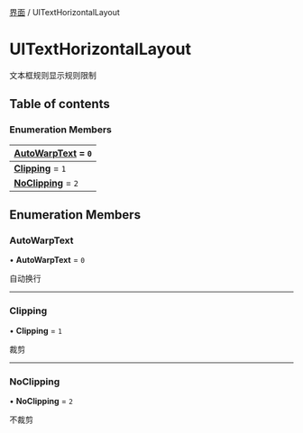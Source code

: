 [界面](../groups/界面.界面.md) / UITextHorizontalLayout

# UITextHorizontalLayout <Badge type="tip" text="Enumeration" /> <Score text="UITextHorizontalLayout" />

文本框规则显示规则限制

## Table of contents

### Enumeration Members <Score text="Enumeration" /> 
| **[AutoWarpText](mw.UITextHorizontalLayout.md#autowarptext)** = ``0``  |
| :----- |
| **[Clipping](mw.UITextHorizontalLayout.md#clipping)** = ``1`` |
| **[NoClipping](mw.UITextHorizontalLayout.md#noclipping)** = ``2`` |

## Enumeration Members

### AutoWarpText <Score text="AutoWarpText" /> 

• **AutoWarpText** = ``0``

自动换行

___

### Clipping <Score text="Clipping" /> 

• **Clipping** = ``1``

裁剪

___

### NoClipping <Score text="NoClipping" /> 

• **NoClipping** = ``2``

不裁剪
